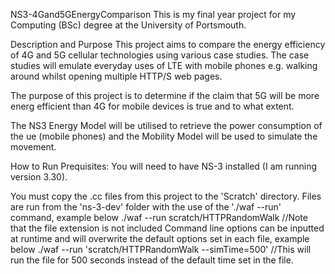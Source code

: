 NS3-4Gand5GEnergyComparison
This is my final year project for my Computing (BSc) degree at the University of Portsmouth.

Description and Purpose
This project aims to compare the energy efficiency of 4G and 5G cellular technologies using various case studies. The case studies will emulate everyday uses of LTE with mobile phones e.g. walking around whilst opening multiple HTTP/S web pages.

The purpose of this project is to determine if the claim that 5G will be more energ efficient than 4G for mobile devices is true and to what extent.

The NS3 Energy Model will be utilised to retrieve the power consumption of the ue (mobile phones) and the Mobility Model will be used to simulate the movement.

How to Run
Prequisites: You will need to have NS-3 installed (I am running version 3.30).

You must copy the .cc files from this project to the 'Scratch' directory.
Files are run from the 'ns-3-dev' folder with the use of the './waf --run' command, example below ./waf --run scratch/HTTPRandomWalk //Note that the file extension is not included
Command line options can be inputted at runtime and will overwrite the default options set in each file, example below ./waf --run 'scratch/HTTPRandomWalk --simTime=500' //This will run the file for 500 seconds instead of the default time set in the file.